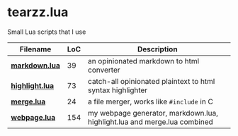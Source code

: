 # tearzz.lua
Small Lua scripts that I use

|  Filename | LoC | Description |
|-----------|-----|-------------|
| **[markdown.lua](markdown.lua)** | 39 | an opinionated markdown to html converter |
| **[highlight.lua](highlight.lua)** | 73 | catch-all opinionated plaintext to html syntax highlighter |
| **[merge.lua](merge.lua)** | 24 | a file merger, works like `#include` in C |
| **[webpage.lua](webpage.lua)** | 154 | my webpage generator, markdown.lua, highlight.lua and merge.lua combined |

